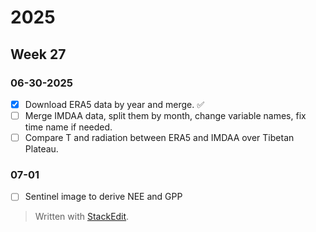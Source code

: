 # 2025
## Week 27
### 06-30-2025
- [x] Download ERA5 data by year and merge. :white_check_mark:
- [ ] Merge IMDAA data, split them by month, change variable names, fix time name if needed.
- [ ] Compare T and radiation between ERA5 and IMDAA over Tibetan Plateau.
### 07-01
- [ ] Sentinel image to derive NEE and GPP  


> Written with [StackEdit](https://stackedit.io/).
<!--stackedit_data:
eyJoaXN0b3J5IjpbOTIxMDI5NDgxLDYyODUzODI0M119
-->